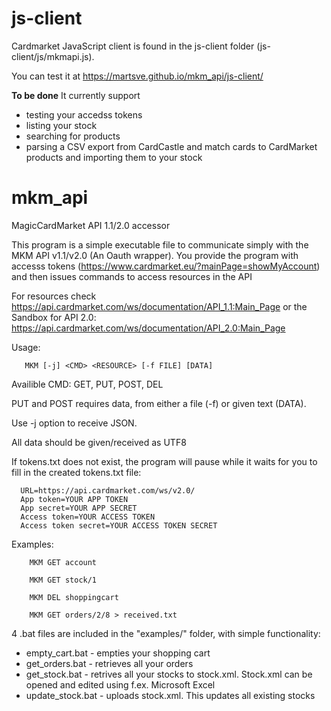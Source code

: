 # js-client
Cardmarket JavaScript client is found in the js-client folder (js-client/js/mkmapi.js).

You can test it at https://martsve.github.io/mkm_api/js-client/

**To be done** 
It currently support
- testing your accedss tokens
- listing your stock
- searching for products
- parsing a CSV export from CardCastle and match cards to CardMarket products and importing them to your stock

# mkm_api
MagicCardMarket API 1.1/2.0 accessor

This program is a simple executable file to communicate simply with the MKM API v1.1/v2.0 (An Oauth wrapper). 
You provide the program with accesss tokens (https://www.cardmarket.eu/?mainPage=showMyAccount)
and then issues commands to access resources in the API

For resources check https://api.cardmarket.com/ws/documentation/API_1.1:Main_Page
 or the Sandbox for API 2.0: https://api.cardmarket.com/ws/documentation/API_2.0:Main_Page

Usage: 

       MKM [-j] <CMD> <RESOURCE> [-f FILE] [DATA]

Availible CMD: GET, PUT, POST, DEL

PUT and POST requires data, from either a file (-f) or given text (DATA).

Use -j option to receive JSON.

All data should be given/received as UTF8

If tokens.txt does not exist, the program will pause while it waits for you to
fill in the created tokens.txt file:
      
      URL=https://api.cardmarket.com/ws/v2.0/
      App token=YOUR APP TOKEN
      App secret=YOUR APP SECRET
      Access token=YOUR ACCESS TOKEN
      Access token secret=YOUR ACCESS TOKEN SECRET

Examples:
      
        MKM GET account
      
        MKM GET stock/1
      
        MKM DEL shoppingcart
      
        MKM GET orders/2/8 > received.txt
        
4 .bat files are included in the "examples/" folder, with simple functionality:

  * empty_cart.bat - empties your shopping cart
  * get_orders.bat - retrieves all your orders
  * get_stock.bat - retrives all your stocks to stock.xml. Stock.xml can be opened and edited using f.ex. Microsoft Excel
  * update_stock.bat - uploads stock.xml. This updates all existing stocks
